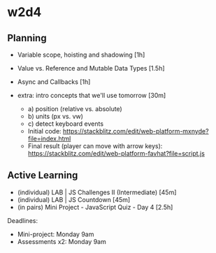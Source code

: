 
# w2d4




## Planning

- Variable scope, hoisting and shadowing [1h]
- Value vs. Reference and Mutable Data Types [1.5h]
- Async and Callbacks [1h]

- extra: intro concepts that we'll use tomorrow [30m]
  - a) position (relative vs. absolute)
  - b) units (px vs. vw)
  - c) detect keyboard events
  - Initial code: https://stackblitz.com/edit/web-platform-mxnyde?file=index.html
  - Final result (player can move with arrow keys): https://stackblitz.com/edit/web-platform-favhat?file=script.js



## Active Learning

- (individual) LAB | JS Challenges II (Intermediate) [45m]
- (individual) LAB | JS Countdown [45m]
- (in pairs) Mini Project - JavaScript Quiz - Day 4 [2.5h]

Deadlines:
- Mini-project: Monday 9am
- Assessments x2: Monday 9am


